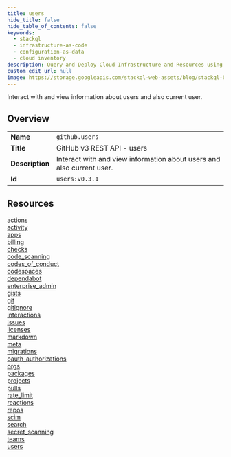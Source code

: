 ```yaml
---
title: users
hide_title: false
hide_table_of_contents: false
keywords:
  - stackql
  - infrastructure-as-code
  - configuration-as-data
  - cloud inventory
description: Query and Deploy Cloud Infrastructure and Resources using SQL
custom_edit_url: null
image: https://storage.googleapis.com/stackql-web-assets/blog/stackql-blog-post-featured-image.png
---
```

Interact with and view information about users and also current user.  
    

## Overview
<table><tbody>
<tr><td><b>Name</b></td><td><code>github.users</code></td></tr>
<tr><td><b>Title</b></td><td>GitHub v3 REST API - users</td></tr>
<tr><td><b>Description</b></td><td>Interact with and view information about users and also current user.</td></tr>
<tr><td><b>Id</b></td><td><code>users:v0.3.1</code></td></tr>
</tbody></table>

## Resources
<div class="row">
<div class="providerDocColumn">
<a href="/docs/providers/github/users/actions/index.md">actions</a><br />
<a href="/docs/providers/github/users/activity/index.md">activity</a><br />
<a href="/docs/providers/github/users/apps/index.md">apps</a><br />
<a href="/docs/providers/github/users/billing/index.md">billing</a><br />
<a href="/docs/providers/github/users/checks/index.md">checks</a><br />
<a href="/docs/providers/github/users/code_scanning/index.md">code_scanning</a><br />
<a href="/docs/providers/github/users/codes_of_conduct/index.md">codes_of_conduct</a><br />
<a href="/docs/providers/github/users/codespaces/index.md">codespaces</a><br />
<a href="/docs/providers/github/users/dependabot/index.md">dependabot</a><br />
<a href="/docs/providers/github/users/enterprise_admin/index.md">enterprise_admin</a><br />
<a href="/docs/providers/github/users/gists/index.md">gists</a><br />
<a href="/docs/providers/github/users/git/index.md">git</a><br />
<a href="/docs/providers/github/users/gitignore/index.md">gitignore</a><br />
<a href="/docs/providers/github/users/interactions/index.md">interactions</a><br />
<a href="/docs/providers/github/users/issues/index.md">issues</a><br />
<a href="/docs/providers/github/users/licenses/index.md">licenses</a><br />
</div>
<div class="providerDocColumn">
<a href="/docs/providers/github/users/markdown/index.md">markdown</a><br />
<a href="/docs/providers/github/users/meta/index.md">meta</a><br />
<a href="/docs/providers/github/users/migrations/index.md">migrations</a><br />
<a href="/docs/providers/github/users/oauth_authorizations/index.md">oauth_authorizations</a><br />
<a href="/docs/providers/github/users/orgs/index.md">orgs</a><br />
<a href="/docs/providers/github/users/packages/index.md">packages</a><br />
<a href="/docs/providers/github/users/projects/index.md">projects</a><br />
<a href="/docs/providers/github/users/pulls/index.md">pulls</a><br />
<a href="/docs/providers/github/users/rate_limit/index.md">rate_limit</a><br />
<a href="/docs/providers/github/users/reactions/index.md">reactions</a><br />
<a href="/docs/providers/github/users/repos/index.md">repos</a><br />
<a href="/docs/providers/github/users/scim/index.md">scim</a><br />
<a href="/docs/providers/github/users/search/index.md">search</a><br />
<a href="/docs/providers/github/users/secret_scanning/index.md">secret_scanning</a><br />
<a href="/docs/providers/github/users/teams/index.md">teams</a><br />
<a href="/docs/providers/github/users/users/index.md">users</a><br />
</div>
</div>
